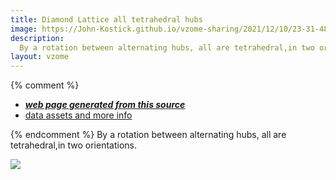```yaml
---
title: Diamond Lattice all tetrahedral hubs
image: https://John-Kostick.github.io/vzome-sharing/2021/12/10/23-31-48-Diamond-Lattice-all-tetrahedral-hubs/Diamond-Lattice-all-tetrahedral-hubs.png
description:
  By a rotation between alternating hubs, all are tetrahedral,in two orientations.
layout: vzome
---
```


{% comment %}
 - [***web page generated from this source***][post]
 - [data assets and more info][github]

[post]: <https://John-Kostick.github.io/vzome-sharing/2021/12/10/Diamond-Lattice-all-tetrahedral-hubs-23-31-48.html>
[github]: <https://github.com/John-Kostick/vzome-sharing/tree/main/2021/12/10/23-31-48-Diamond-Lattice-all-tetrahedral-hubs/>
{% endcomment %}
By a rotation between alternating hubs, all are tetrahedral,in two orientations.

<vzome-viewer style="width: 100%; height: 65vh;"
       src="https://John-Kostick.github.io/vzome-sharing/2021/12/10/23-31-48-Diamond-Lattice-all-tetrahedral-hubs/Diamond-Lattice-all-tetrahedral-hubs.vZome" >
  <img src="https://John-Kostick.github.io/vzome-sharing/2021/12/10/23-31-48-Diamond-Lattice-all-tetrahedral-hubs/Diamond-Lattice-all-tetrahedral-hubs.png" />
</vzome-viewer>
